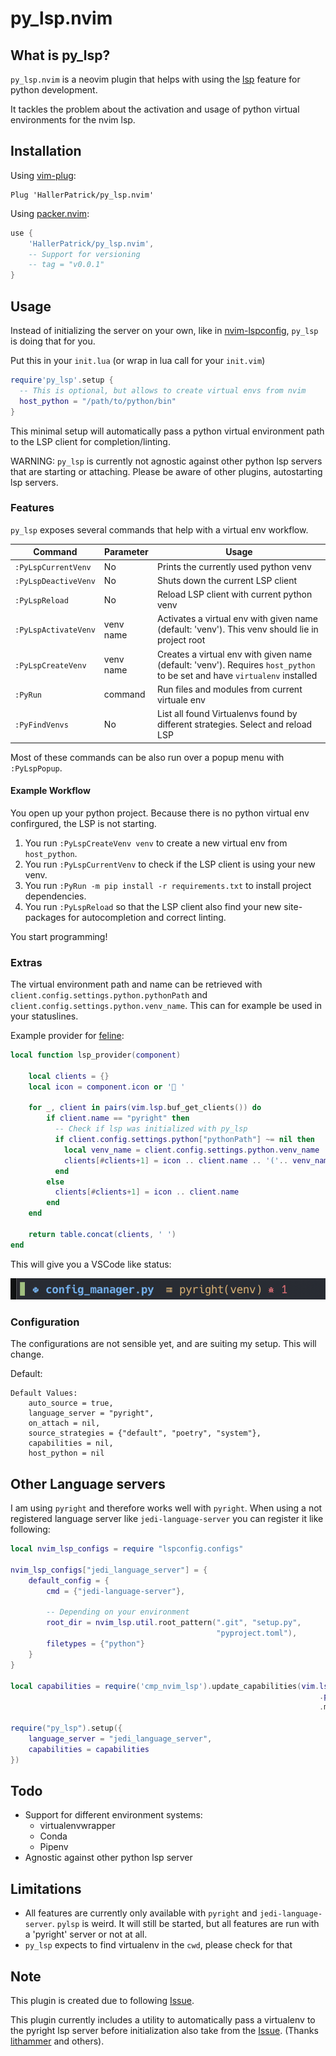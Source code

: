 # py_lsp.nvim

## What is py_lsp?

`py_lsp.nvim` is a neovim plugin that helps with using the [lsp](https://neovim.io/doc/user/lsp.html) feature for python development.

It tackles the problem about the activation and usage of python virtual environments
for the nvim lsp.

## Installation

Using [vim-plug](https://github.com/junegunn/vim-plug):

```viml
Plug 'HallerPatrick/py_lsp.nvim'
```

Using [packer.nvim](https://github.com/wbthomason/packer.nvim):

```lua
use {
    'HallerPatrick/py_lsp.nvim',
    -- Support for versioning
    -- tag = "v0.0.1" 
}
```

## Usage

Instead of initializing the server on your own, like in [nvim-lspconfig](https://github.com/neovim/nvim-lspconfig#quickstart),
`py_lsp` is doing that for you.

Put this in your `init.lua` (or wrap in lua call for your `init.vim`)

```lua
require'py_lsp'.setup {
  -- This is optional, but allows to create virtual envs from nvim
  host_python = "/path/to/python/bin"
}
```

This minimal setup will automatically pass a python virtual environment path
to the LSP client for completion/linting.

WARNING: `py_lsp` is currently not agnostic against other python lsp servers that are starting or attaching.
Please be aware of other plugins, autostarting lsp servers.

### Features

`py_lsp` exposes several commands that help with a virtual env workflow.

| Command              | Parameter | Usage                                                                                                                     |
| -------------------- | --------- | ------------------------------------------------------------------------------------------------------------------------- |
| `:PyLspCurrentVenv`  | No        | Prints the currently used python venv                                                                                     |
| `:PyLspDeactiveVenv` | No        | Shuts down the current LSP client                                                                                         |
| `:PyLspReload`       | No        | Reload LSP client with current python venv                                                                                |
| `:PyLspActivateVenv` | venv name | Activates a virtual env with given name (default: 'venv'). This venv should lie in project root                           |
| `:PyLspCreateVenv`   | venv name | Creates a virtual env with given name (default: 'venv'). Requires `host_python` to be set and have `virtualenv` installed |
| `:PyRun`             | command   | Run files and modules from current virtuale env                                                                           |
| `:PyFindVenvs`       | No        | List all found Virtualenvs found by different strategies. Select and reload LSP                                           |

Most of these commands can be also run over a popup menu with `:PyLspPopup`.

#### Example Workflow

You open up your python project. Because there is no python virtual env confirgured, the LSP is not starting.

1. You run `:PyLspCreateVenv venv` to create a new virtual env from `host_python`.
2. You run `:PyLspCurrentVenv` to check if the LSP client is using your new venv.
3. You run `:PyRun -m pip install -r requirements.txt` to install project dependencies.
4. You run `:PyLspReload` so that the LSP client also find your new site-packages for autocompletion and correct linting.

You start programming!

### Extras

The virtual environment path and name can be retrieved with `client.config.settings.python.pythonPath` and `client.config.settings.python.venv_name`. This can for example be used in your statuslines.

Example provider for [feline](https://github.com/famiu/feline.nvim):

```lua
local function lsp_provider(component)

    local clients = {}
    local icon = component.icon or ' '

    for _, client in pairs(vim.lsp.buf_get_clients()) do
        if client.name == "pyright" then
          -- Check if lsp was initialized with py_lsp
          if client.config.settings.python["pythonPath"] ~= nil then
            local venv_name = client.config.settings.python.venv_name
            clients[#clients+1] = icon .. client.name .. '('.. venv_name .. ')'
          end
        else
          clients[#clients+1] = icon .. client.name
        end
    end

    return table.concat(clients, ' ')
end
```

This will give you a VSCode like status:

![Statusline with LSP server and venv name](./statusline_venv_name.png)

### Configuration

The configurations are not sensible yet, and are suiting my setup. This will change.

Default:

```
Default Values:
    auto_source = true,
    language_server = "pyright",
    on_attach = nil,
    source_strategies = {"default", "poetry", "system"},
    capabilities = nil,
    host_python = nil
```

## Other Language servers

I am using `pyright` and therefore works well with `pyright`. When using a not registered language server
like `jedi-language-server` you can register it like following:

```lua
local nvim_lsp_configs = require "lspconfig.configs"

nvim_lsp_configs["jedi_language_server"] = {
    default_config = {
        cmd = {"jedi-language-server"},

        -- Depending on your environment
        root_dir = nvim_lsp.util.root_pattern(".git", "setup.py",
                                              "pyproject.toml"),
        filetypes = {"python"}
    }
}

local capabilities = require('cmp_nvim_lsp').update_capabilities(vim.lsp
                                                                     .protocol
                                                                     .make_client_capabilities())

require("py_lsp").setup({
    language_server = "jedi_language_server",
    capabilities = capabilities
})


```

## Todo

- Support for different environment systems:
  - virtualenvwrapper
  - Conda
  - Pipenv
- Agnostic against other python lsp server

## Limitations

- All features are currently only available with `pyright` and `jedi-language-server`. `pylsp` is weird. It will still be started,
  but all features are run with a 'pyright' server or not at all.
- `py_lsp` expects to find virtualenv in the `cwd`, please check for that

## Note

This plugin is created due to following [Issue](https://github.com/neovim/nvim-lspconfig/issues/500#issuecomment-877305226).

This plugin currently includes a utility to automatically pass a virtualenv to
the pyright lsp server before initialization also take from the [Issue](https://github.com/neovim/nvim-lspconfig/issues/500#issuecomment-851247107).
(Thanks [lithammer](https://github.com/lithammer) and others).
